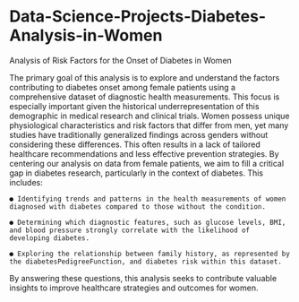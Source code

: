 # Data-Science-Projects-Diabetes-Analysis-in-Women
Analysis of Risk Factors for the Onset of Diabetes in Women

The primary goal of this analysis is to explore and understand the factors contributing to diabetes
onset among female patients using a comprehensive dataset of diagnostic health measurements.
This focus is especially important given the historical underrepresentation of this demographic in
medical research and clinical trials. Women possess unique physiological characteristics and risk
factors that differ from men, yet many studies have traditionally generalized findings across
genders without considering these differences. This often results in a lack of tailored healthcare
recommendations and less effective prevention strategies.
By centering our analysis on data from female patients, we aim to fill a critical gap in diabetes
research, particularly in the context of diabetes. This includes:

    ● Identifying trends and patterns in the health measurements of women diagnosed with diabetes compared to those without the condition.

    ● Determining which diagnostic features, such as glucose levels, BMI, and blood pressure strongly correlate with the likelihood of developing diabetes.

    ● Exploring the relationship between family history, as represented by the diabetesPedigreeFunction, and diabetes risk within this dataset.

By answering these questions, this analysis seeks to contribute valuable insights to improve
healthcare strategies and outcomes for women.
